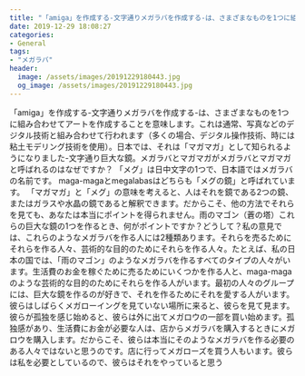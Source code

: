 ```yaml
---
title: "「amiga」を作成する-文字通りメガラバを作成する-は、さまざまなものを1つに組み合わせてアートを作成することを意味します。"
date: 2019-12-29 18:08:27
categories:
- General
tags:
- "メガラバ"
header:
  image: /assets/images/20191229180443.jpg
  og_image: /assets/images/20191229180443.jpg
---
```


「amiga」を作成する-文字通りメガラバを作成する-は、さまざまなものを1つに組み合わせてアートを作成することを意味します。これは通常、写真などのデジタル技術と組み合わせて行われます（多くの場合、デジタル操作技術、時には粘土モデリング技術を使用）。日本では、それは「マガマガ」として知られるようになりました-文字通り巨大な鏡。メガラバとマガマガがメガラバとマガマガと呼ばれるのはなぜですか？ 「メグ」は日中文字の1つで、日本語ではメガラバの名前です。 maga-magaとmegalabasはどちらも「メグの鏡」と呼ばれています。 「マガマガ」と「メグ」の意味を考えると、人はそれを鏡である2つの鏡、またはガラスや水晶の鏡であると解釈できます。だからこそ、他の方法でそれらを見ても、あなたは本当にポイントを得られません。雨のマゴン（蒼の塔）これらの巨大な鏡の1つを作るとき、何がポイントですか？どうして？私の意見では、これらのようなメガラバを作る人には2種類あります。それらを売るためにそれらを作る人々、芸術的な目的のためにそれらを作る人々。たとえば、私の日本の国では、「雨のマゴン」のようなメガラバを作るすべてのタイプの人々がいます。生活費のお金を稼ぐために売るためにいくつかを作る人と、maga-magaのような芸術的な目的のためにそれらを作る人がいます。最初の人々のグループには、巨大な鏡を作るのが好きで、それを作るためにそれを愛する人がいます。彼らはしばらくメガローイングを見ていない場所に来ると、彼らを見て見ます。彼らが孤独を感じ始めると、彼らは外に出てメガロウの一部を買い始めます。孤独感があり、生活費にお金が必要な人は、店からメガラバを購入するときにメガロウを購入します。だからこそ、彼らは本当にそのようなメガラバを作る必要のある人々ではないと思うのです。店に行ってメガローズを買う人もいます。彼らは私を必要としているので、彼らはそれをやっていると思う
